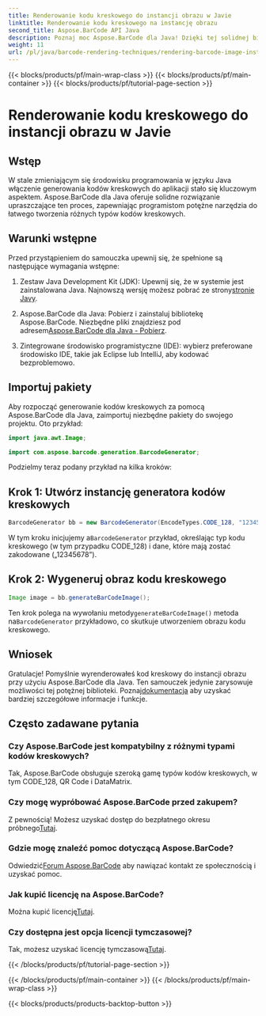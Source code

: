 ```yaml
---
title: Renderowanie kodu kreskowego do instancji obrazu w Javie
linktitle: Renderowanie kodu kreskowego na instancję obrazu
second_title: Aspose.BarCode API Java
description: Poznaj moc Aspose.BarCode dla Java! Dzięki tej solidnej bibliotece możesz łatwo generować kody kreskowe różnych typów.
weight: 11
url: /pl/java/barcode-rendering-techniques/rendering-barcode-image-instance/
---
```


{{< blocks/products/pf/main-wrap-class >}}
{{< blocks/products/pf/main-container >}}
{{< blocks/products/pf/tutorial-page-section >}}

# Renderowanie kodu kreskowego do instancji obrazu w Javie


## Wstęp

W stale zmieniającym się środowisku programowania w języku Java włączenie generowania kodów kreskowych do aplikacji stało się kluczowym aspektem. Aspose.BarCode dla Java oferuje solidne rozwiązanie upraszczające ten proces, zapewniając programistom potężne narzędzia do łatwego tworzenia różnych typów kodów kreskowych.

## Warunki wstępne

Przed przystąpieniem do samouczka upewnij się, że spełnione są następujące wymagania wstępne:

1.  Zestaw Java Development Kit (JDK): Upewnij się, że w systemie jest zainstalowana Java. Najnowszą wersję możesz pobrać ze strony[stronie Javy](https://www.oracle.com/java/technologies/javase-downloads.html).

2.  Aspose.BarCode dla Java: Pobierz i zainstaluj bibliotekę Aspose.BarCode. Niezbędne pliki znajdziesz pod adresem[Aspose.BarCode dla Java - Pobierz](https://releases.aspose.com/barcode/java/).

3. Zintegrowane środowisko programistyczne (IDE): wybierz preferowane środowisko IDE, takie jak Eclipse lub IntelliJ, aby kodować bezproblemowo.

## Importuj pakiety

Aby rozpocząć generowanie kodów kreskowych za pomocą Aspose.BarCode dla Java, zaimportuj niezbędne pakiety do swojego projektu. Oto przykład:

```java
import java.awt.Image;

import com.aspose.barcode.generation.BarcodeGenerator;
```

Podzielmy teraz podany przykład na kilka kroków:

## Krok 1: Utwórz instancję generatora kodów kreskowych

```java
BarcodeGenerator bb = new BarcodeGenerator(EncodeTypes.CODE_128, "12345678");
```

 W tym kroku inicjujemy a`BarcodeGenerator` przykład, określając typ kodu kreskowego (w tym przypadku CODE_128) i dane, które mają zostać zakodowane („12345678”).

## Krok 2: Wygeneruj obraz kodu kreskowego

```java
Image image = bb.generateBarCodeImage();
```

 Ten krok polega na wywołaniu metody`generateBarCodeImage()` metoda na`BarcodeGenerator` przykładowo, co skutkuje utworzeniem obrazu kodu kreskowego.

## Wniosek

 Gratulacje! Pomyślnie wyrenderowałeś kod kreskowy do instancji obrazu przy użyciu Aspose.BarCode dla Java. Ten samouczek jedynie zarysowuje możliwości tej potężnej biblioteki. Poznaj[dokumentacja](https://reference.aspose.com/barcode/java/) aby uzyskać bardziej szczegółowe informacje i funkcje.

## Często zadawane pytania

### Czy Aspose.BarCode jest kompatybilny z różnymi typami kodów kreskowych?
Tak, Aspose.BarCode obsługuje szeroką gamę typów kodów kreskowych, w tym CODE_128, QR Code i DataMatrix.

### Czy mogę wypróbować Aspose.BarCode przed zakupem?
 Z pewnością! Możesz uzyskać dostęp do bezpłatnego okresu próbnego[Tutaj](https://releases.aspose.com/).

### Gdzie mogę znaleźć pomoc dotyczącą Aspose.BarCode?
 Odwiedzić[Forum Aspose.BarCode](https://forum.aspose.com/c/barcode/13) aby nawiązać kontakt ze społecznością i uzyskać pomoc.

### Jak kupić licencję na Aspose.BarCode?
 Można kupić licencję[Tutaj](https://purchase.aspose.com/buy).

### Czy dostępna jest opcja licencji tymczasowej?
 Tak, możesz uzyskać licencję tymczasową[Tutaj](https://purchase.aspose.com/temporary-license/).

{{< /blocks/products/pf/tutorial-page-section >}}

{{< /blocks/products/pf/main-container >}}
{{< /blocks/products/pf/main-wrap-class >}}

{{< blocks/products/products-backtop-button >}}
